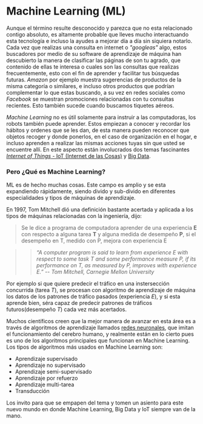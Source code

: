 Machine Learning (ML)
==
Aunque el término resulte desconocido y parezca que no esta relacionado contigo absoluto, es altamente probable que lleves mucho interactuando esta tecnología e incluso la ayudes a mejorar día a día sin siquiera notarlo. 
Cada vez que realizas una consulta en internet o _"googleas"_ algo,  estos buscadores por medio de su software de aprendizaje de máquina han descubierto la manera de clasificar las páginas de son tu agrado, que contenido de ellas te interesa o cuales son las consultas que realizas frecuentemente, esto con el fin de aprender y facilitar tus búsquedas futuras.
_Amazon_ por ejemplo muestra sugerencias de productos de la misma categoría o similares, e incluso otros productos que podrían complementar lo que estas buscando, a su vez en redes sociales como _Facebook_ se muestran promociones relacionadas con tu consultas recientes. Esto también sucede cuando buscamos tiquetes aéreos.

_Machine Learning_ no es útil solamente para instruir a las computadoras, los robots también puede aprender. Estos empiezan a conocer y recordar los hábitos y ordenes que se les dan, de esta manera pueden reconocer que objetos recoger y donde ponerlos, en el caso de organización  en el hogar, e incluso aprenden a realizar las mismas acciones tuyas sin que usted se encuentre allí. 
En este aspecto están involucrados dos temas fascinantes [_Internet of Things_ - IoT (Internet de las Cosas)](http://_link_interesante) y [Big Data](http:/_link_interesante).
 
### Pero ¿Qué es Machine Learning? 
ML es de hecho muchas cosas. Este campo es amplio y se esta expandiendo rápidamente, siendo divido y sub-divido en diferentes especialidades y tipos de máquinas de aprendizaje.

En 1997, Tom Mitchell dió una definición bastante acertada y aplicada a los tipos de máquinas relacionadas con la ingeniería, dijo:
 > Se le dice a programa de computadora aprender de una experiencia **E** con respecto a alguna tarea **T** y alguna medida de desempeño **P**, si el desempeño en T, medido con P, mejora con experiencia E

  >> _“A computer program is said to learn from experience E with respect to some task T and some performance measure P, if its performance on T, as measured by P, improves with experience E.”_ -- *Tom Mitchell, Carnegie Mellon University*

Por ejemplo si que quiere predecir el tráfico en una instersección concurrida (tarea *T*), se procesan con algoritmo de aprendizaje de máquina los datos de los patrones de tráfico pasados (experiencia *E*), y si esta aprende bien, séra capaz de predecir patrones de tráficos futuros(desempeño *T*) cada vez más acertados.

Muchos científicos creen que la mejor manera de avanzar en esta área es a través de algoritmos de aprendizaje llamados [redes neuronales](http://_link_interesante), que imitan el funcionamiento del cerebro humano, y realmente están en lo cierto pues es uno de los algoritmos principales que funcionan en Machine Learning.  Los tipos de algoritmos más usados en Machine Learning son: 
  - Aprendizaje supervisado
  - Aprendizaje no supervisado
  - Aprendizaje semi-supervisado
  - Aprendizaje por refuerzo
  - Aprendizaje multi-tarea
  - Transducción 

Los invito para que se empapen del tema y tomen un asiento para este nuevo mundo en donde Machine Learning, Big Data y IoT siempre van de la mano. 

